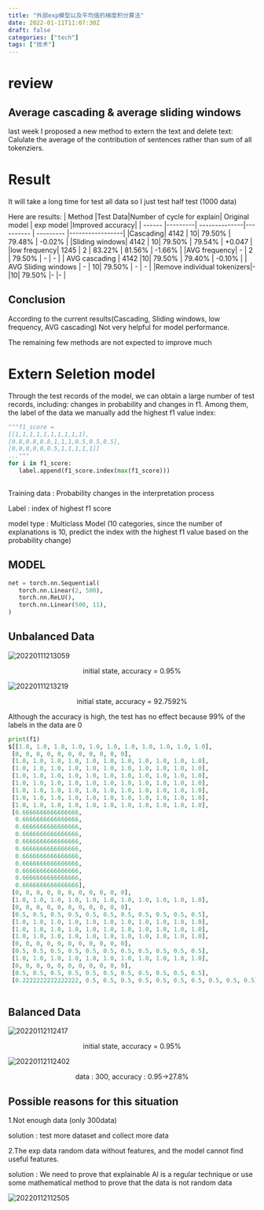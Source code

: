 ```yaml
---
title: "外部exp模型以及平均值的梯度积分算法"
date: 2022-01-11T11:07:30Z
draft: false
categories: ["tech"]
tags: ["技术"]
---
```

# review
## Average cascading & average sliding windows
last week I proposed a new method to extern the text and delete text:
Calulate the average of the contribution of sentences rather than sum of all 
tokenziers. 


# Result

It will take a long time for test all data so I just test half test (1000 data)

Here are results:
| Method |Test Data|Number of cycle for explain| Original model | exp model |Improved accuracy|
| ------ |---------| --------------|---------- | --------- |-----------------|
|Cascading|     4142   | 10|       79.50%      | 79.48%    |        -0.02%   | 
|Sliding windows| 4142 | 10| 79.50% |    79.54%  |         +0.047  |
|low frequency|  1245 |   2         | 83.22%     |  81.56%   | -1.66%  |
|AVG frequency|  - |   2         | 79.50%     |  -    | -     |
| AVG cascading | 4142   |10| 79.50%   |    79.40%  |     -0.10%      |
| AVG Sliding windows | -   | 10|    79.50% | - |  -  |
|Remove individual tokenizers|-     |10| 79.50%   |-       |-      |

## Conclusion
According to the current results(Cascading, Sliding windows, low frequency, AVG cascading)
Not very helpful for model performance. 


The remaining few methods are not expected to improve much
# Extern Seletion model
Through the test records of the model, we can obtain a large number of test records, including: changes in probability and changes in f1. Among them, the label of the data we manually
 add the highest f1 value index:
 ```python
 """f1_score = 
 [[1,1,1,1,1,1,1,1,1,1],
 [0.8,0.8,0.8,1,1,1,0.5,0.5,0.5],
 [0,0,0,0,0,0.5,1,1,1,1,1]]
 ..."""
 for i in f1_score:
    label.append(f1_score.index(max(f1_score)))
    
 ```
 Training data : Probability changes in the interpretation process

 Label : index of highest f1 score

 model type : Multiclass Model (10 categories, since the number of explanations is 10, predict the index with the highest f1 value based on the probability change)

 ## MODEL
 ```python
 net = torch.nn.Sequential(
    torch.nn.Linear(2, 500),
    torch.nn.ReLU(),
    torch.nn.Linear(500, 11),
)
 ```

## Unbalanced Data

![20220111213059](https://raw.githubusercontent.com/Gzk738/vps_picgo/master/images/20220111213059.png)
<center>initial state, accuracy = 0.95%</center>

![20220111213219](https://raw.githubusercontent.com/Gzk738/vps_picgo/master/images/20220111213219.png)
<center>initial state, accuracy = 92.7592%</center>

Although the accuracy is high, the test has no effect because 99% of the labels in the data are 0
```python
print(f1)
$[[1.0, 1.0, 1.0, 1.0, 1.0, 1.0, 1.0, 1.0, 1.0, 1.0, 1.0],
 [0, 0, 0, 0, 0, 0, 0, 0, 0, 0, 0],
 [1.0, 1.0, 1.0, 1.0, 1.0, 1.0, 1.0, 1.0, 1.0, 1.0, 1.0],
 [1.0, 1.0, 1.0, 1.0, 1.0, 1.0, 1.0, 1.0, 1.0, 1.0, 1.0],
 [1.0, 1.0, 1.0, 1.0, 1.0, 1.0, 1.0, 1.0, 1.0, 1.0, 1.0],
 [1.0, 1.0, 1.0, 1.0, 1.0, 1.0, 1.0, 1.0, 1.0, 1.0, 1.0],
 [1.0, 1.0, 1.0, 1.0, 1.0, 1.0, 1.0, 1.0, 1.0, 1.0, 1.0],
 [1.0, 1.0, 1.0, 1.0, 1.0, 1.0, 1.0, 1.0, 1.0, 1.0, 1.0],
 [1.0, 1.0, 1.0, 1.0, 1.0, 1.0, 1.0, 1.0, 1.0, 1.0, 1.0],
 [0.6666666666666666,
  0.6666666666666666,
  0.6666666666666666,
  0.6666666666666666,
  0.6666666666666666,
  0.6666666666666666,
  0.6666666666666666,
  0.6666666666666666,
  0.6666666666666666,
  0.6666666666666666,
  0.6666666666666666],
 [0, 0, 0, 0, 0, 0, 0, 0, 0, 0, 0],
 [1.0, 1.0, 1.0, 1.0, 1.0, 1.0, 1.0, 1.0, 1.0, 1.0, 1.0],
 [0, 0, 0, 0, 0, 0, 0, 0, 0, 0, 0],
 [0.5, 0.5, 0.5, 0.5, 0.5, 0.5, 0.5, 0.5, 0.5, 0.5, 0.5],
 [1.0, 1.0, 1.0, 1.0, 1.0, 1.0, 1.0, 1.0, 1.0, 1.0, 1.0],
 [1.0, 1.0, 1.0, 1.0, 1.0, 1.0, 1.0, 1.0, 1.0, 1.0, 1.0],
 [1.0, 1.0, 1.0, 1.0, 1.0, 1.0, 1.0, 1.0, 1.0, 1.0, 1.0],
 [0, 0, 0, 0, 0, 0, 0, 0, 0, 0, 0],
 [0.5, 0.5, 0.5, 0.5, 0.5, 0.5, 0.5, 0.5, 0.5, 0.5, 0.5],
 [1.0, 1.0, 1.0, 1.0, 1.0, 1.0, 1.0, 1.0, 1.0, 1.0, 1.0],
 [0, 0, 0, 0, 0, 0, 0, 0, 0, 0, 0],
 [0.5, 0.5, 0.5, 0.5, 0.5, 0.5, 0.5, 0.5, 0.5, 0.5, 0.5],
 [0.2222222222222222, 0.5, 0.5, 0.5, 0.5, 0.5, 0.5, 0.5, 0.5, 0.5, 0.5]...
 
```
## Balanced Data

![20220112112417](https://raw.githubusercontent.com/Gzk738/vps_picgo/master/images/20220112112417.png)

<center>initial state, accuracy = 0.95%</center>

![20220112112402](https://raw.githubusercontent.com/Gzk738/vps_picgo/master/images/20220112112402.png)

<center>data : 300, accuracy : 0.95->27.8%</center>

## Possible reasons for this situation
1.Not enough data  (only 300data) 

solution : test more dataset and collect more data

2.The exp data  random data without features, and the model cannot find useful features.

solution : We need to prove that explainable AI is a regular technique or use some mathematical method 
to prove that the data is not random data

![20220112112505](https://raw.githubusercontent.com/Gzk738/vps_picgo/master/images/20220112112505.png)